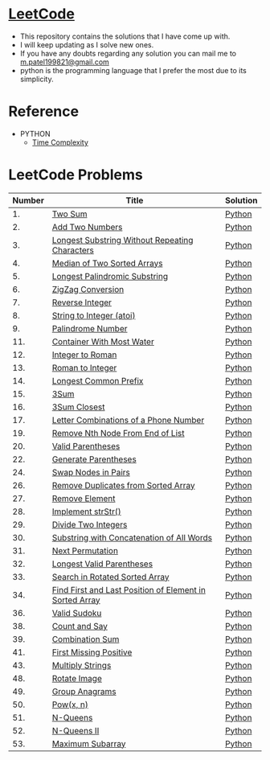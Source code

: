 # [LeetCode](https://leetcode.com/problemset/all/)
+ This repository contains the solutions that I have come up with.
+ I will keep updating as I solve new ones.
+ If you have any doubts regarding any solution you can mail me to m.patel199821@gmail.com
+ python is the programming language that I prefer the most due to its simplicity.

# Reference
* PYTHON
    * [Time Complexity](https://wiki.python.org/moin/TimeComplexity)
   
# LeetCode Problems

|  Number | Title  | Solution  |
|---|---|---|
|   1. |  [Two Sum](https://leetcode.com/problems/two-sum/)  | [Python](https://github.com/meetpatel1311/LeetCode/blob/main/Python/1.Two%20Sum.py)  |
|   2. | [Add Two Numbers](https://leetcode.com/problems/add-two-numbers/)  | [Python](https://github.com/meetpatel1311/LeetCode/blob/main/Python/2.%20Add%20Two%20Numbers.py)  |
|   3. | [Longest Substring Without Repeating Characters](https://leetcode.com/problems/longest-substring-without-repeating-characters/)  | [Python](https://github.com/meetpatel1311/LeetCode/blob/main/Python/3.%20Longest%20Substring%20Without%20Repeating%20Characters.py)  |
|   4. | [Median of Two Sorted Arrays](https://leetcode.com/problems/median-of-two-sorted-arrays/)  | [Python](https://github.com/meetpatel1311/LeetCode/blob/main/Python/4.%20Median%20of%20Two%20Sorted%20Arrays.py)  |
|   5. | [ Longest Palindromic Substring](https://leetcode.com/problems/longest-palindromic-substring/)  | [Python](https://github.com/meetpatel1311/LeetCode/blob/main/Python/5.%20Longest%20Palindromic%20Substring.py)  |
|   6. | [ ZigZag Conversion](https://leetcode.com/problems/zigzag-conversion/)  | [Python](https://github.com/meetpatel1311/LeetCode/blob/main/Python/6.%20ZigZag%20Conversion.py)  |
|   7.    |[ Reverse Integer](https://leetcode.com/problems/reverse-integer/)    | [Python](https://github.com/meetpatel1311/LeetCode/blob/main/Python/7.%20Reverse%20Integer.py)|
|   8.    |[ String to Integer (atoi)](https://leetcode.com/problems/string-to-integer-atoi/)    | [Python](https://github.com/meetpatel1311/LeetCode/blob/main/Python/8.%20String%20to%20Integer%20(atoi).py)|
|   9.    |[ Palindrome Number](https://leetcode.com/problems/palindrome-number/)    | [Python](https://github.com/meetpatel1311/LeetCode/blob/main/Python/9.%20Palindrome%20Number.py)|
|  11. | [ Container With Most Water](https://leetcode.com/problems/container-with-most-water/)  | [Python](https://github.com/meetpatel1311/LeetCode/blob/main/Python/11.%20Container%20With%20Most%20Water.py)  |
|  12. | [Integer to Roman](https://leetcode.com/problems/integer-to-roman/)  | [Python](https://github.com/meetpatel1311/LeetCode/blob/main/Python/12.%20Integer%20to%20Roman.py)  |
|13.|[Roman to Integer](https://leetcode.com/problems/roman-to-integer/)|[Python](https://github.com/meetpatel1311/LeetCode/blob/main/Python/13.%20Roman%20to%20Integer.py)|
|14.|[Longest Common Prefix](https://leetcode.com/problems/longest-common-prefix/)|[Python](https://github.com/meetpatel1311/LeetCode/blob/main/Python/14.%20Longest%20Common%20Prefix.py)|
|15.|[3Sum](https://leetcode.com/problems/3sum/)|[Python](https://github.com/meetpatel1311/LeetCode/blob/main/Python/15.%203Sum.py)|
|16.|[3Sum Closest](https://leetcode.com/problems/3sum-closest/)|[Python](https://github.com/meetpatel1311/LeetCode/blob/main/Python/16.%203Sum%20Closest.py)|
|17.|[Letter Combinations of a Phone Number](https://leetcode.com/problems/letter-combinations-of-a-phone-number/)|[Python](https://github.com/meetpatel1311/LeetCode/blob/main/Python/17_Letter_Combinations_of_a_Phone_Number.py)|
|19.|[Remove Nth Node From End of List](https://leetcode.com/problems/remove-nth-node-from-end-of-list/)|[Python](https://github.com/meetpatel1311/LeetCode/blob/main/Python/19_Remove_Nth_Node_From_End_of_List.py)|
|20.|[Valid Parentheses](https://leetcode.com/problems/valid-parentheses/)|[Python](https://github.com/meetpatel1311/LeetCode/blob/main/Python/20_Valid_Parentheses.py)|
|22.|[Generate Parentheses](https://leetcode.com/problems/generate-parentheses/)|[Python](https://github.com/meetpatel1311/LeetCode/blob/main/Python/22_Generate_Parentheses.py)|
|24.|[Swap Nodes in Pairs](https://leetcode.com/problems/swap-nodes-in-pairs/)|[Python](https://github.com/meetpatel1311/LeetCode/blob/main/Python/24_Swap_Nodes_in_Pairs.py)|
|26.|[Remove Duplicates from Sorted Array](https://leetcode.com/problems/remove-duplicates-from-sorted-array/)|[Python](https://github.com/meetpatel1311/LeetCode/blob/main/Python/26_Remove_Duplicates_from_Sorted_Array.py)|
|27.|[Remove Element](https://leetcode.com/problems/remove-element/)|[Python](https://github.com/meetpatel1311/LeetCode/blob/main/Python/27_Remove_Element.py)|
|28.|[Implement strStr()](https://leetcode.com/problems/implement-strstr/)|[Python](https://github.com/meetpatel1311/LeetCode/blob/main/Python/28_Implement_strStr.py)|
|29.|[Divide Two Integers](https://leetcode.com/problems/divide-two-integers/)|[Python](https://github.com/meetpatel1311/LeetCode/blob/main/Python/29_Divide_Two_Integers.py)|
|30.|[Substring with Concatenation of All Words](https://leetcode.com/problems/substring-with-concatenation-of-all-words/)|[Python](https://github.com/meetpatel1311/LeetCode/blob/main/Python/30_Substring_with_Concatenation_of_All_Words.py)|
|31.|[Next Permutation](https://leetcode.com/problems/next-permutation/)|[Python](https://github.com/meetpatel1311/LeetCode/blob/main/Python/31_Next_Permutation.py)|
|32.|[Longest Valid Parentheses](https://leetcode.com/problems/longest-valid-parentheses/)|[Python](https://github.com/meetpatel1311/LeetCode/blob/main/Python/32_Longest_Valid_Parentheses.py)|
|33.|[Search in Rotated Sorted Array](https://leetcode.com/problems/search-in-rotated-sorted-array/)|[Python](https://github.com/meetpatel1311/LeetCode/blob/main/Python/33_Search_in_Rotated_Sorted_Array.py)|
|34.|[Find First and Last Position of Element in Sorted Array](https://leetcode.com/problems/find-first-and-last-position-of-element-in-sorted-array/)|[Python](https://github.com/meetpatel1311/LeetCode/blob/main/Python/34_Find_First_and_Last_Position_of_Element_in_Sorted_Array.py)|
|36.|[Valid Sudoku](https://leetcode.com/problems/valid-sudoku/)|[Python](https://github.com/meetpatel1311/LeetCode/blob/main/Python/36_Valid_Sudoku.py)|
|38.|[Count and Say](https://leetcode.com/problems/count-and-say/)|[Python](https://github.com/meetpatel1311/LeetCode/blob/main/Python/38_Count_and_Say.py)|
|39.|[Combination Sum](https://leetcode.com/problems/combination-sum/)|[Python](https://github.com/meetpatel1311/LeetCode/blob/main/Python/39_Combination_Sum.py)|
|41.|[First Missing Positive](https://leetcode.com/problems/first-missing-positive/)|[Python](https://github.com/meetpatel1311/LeetCode/blob/main/Python/41_First_Missing_Positive.py)|
|43.|[Multiply Strings](https://leetcode.com/problems/multiply-strings/)|[Python](https://github.com/meetpatel1311/LeetCode/blob/main/Python/43_Multiply_Strings.py)|
|48.|[Rotate Image](https://leetcode.com/problems/rotate-image/)|[Python](https://github.com/meetpatel1311/LeetCode/blob/main/Python/48_Rotate_Image.py)|
|49.|[Group Anagrams](https://leetcode.com/problems/group-anagrams/)|[Python](https://github.com/meetpatel1311/LeetCode/blob/main/Python/49_Group_Anagrams.py)|
|50.|[Pow(x, n)](https://leetcode.com/problems/powx-n/)|[Python](https://github.com/meetpatel1311/LeetCode/blob/main/Python/50_Pow(x%2C%20n).py)|
|51.|[N-Queens](https://leetcode.com/problems/n-queens/)|[Python](https://github.com/meetpatel1311/LeetCode/blob/main/Python/51_N-Queens.py)|
|52.|[N-Queens II](https://leetcode.com/problems/n-queens-ii/)|[Python](https://github.com/meetpatel1311/LeetCode/blob/main/Python/52_N-Queens_II.py)|
|53.|[Maximum Subarray](https://leetcode.com/problems/maximum-subarray/)|[Python](https://github.com/meetpatel1311/LeetCode/blob/main/Python/53_Maximum_Subarray.py)|